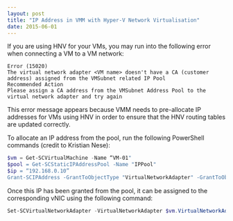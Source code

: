 ```yaml
---
layout: post
title: "IP Address in VMM with Hyper-V Network Virtualisation"
date: 2015-06-01
---
```


If you are using HNV for your VMs, you may run into the following error when connecting a VM to a VM network:

```
Error (15020)
The virtual network adapter <VM name> doesn't have a CA (customer address) assigned from the VMSubnet related IP Pool
Recommended Action
Please assign a CA address from the VMSubnet Address Pool to the virtual network adapter and try again
```

This error message appears because VMM needs to pre-allocate IP addresses for VMs using HNV in order to ensure that the HNV routing tables are updated correctly.

To allocate an IP address from the pool, run the following PowerShell commands (credit to Kristian Nese):
``` PowerShell
$vm = Get-SCVirtualMachine -Name “VM-01"
$pool = Get-SCStaticIPAddressPool -Name "IPPool"
$ip = “192.168.0.10”
Grant-SCIPAddress -GrantToObjectType "VirtualNetworkAdapter" -GrantToObjectID $vm.VirtualNetworkAdapters[0].ID -StaticIPAddressPool $staticIPPool –IPAddress $ip
```

Once this IP has been granted from the pool, it can be assigned to the corresponding vNIC using the following command:
``` PowerShell
Set-SCVirtualNetworkAdapter -VirtualNetworkAdapter $vm.VirtualNetworkAdapters[0] -IPv4AddressType static –IPv4Addresses $ip
```